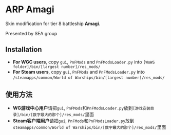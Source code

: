 # ARP Amagi

Skin modification for tier 8 battleship **Amagi**. 

Presented by SEA group

## Installation
* **For WGC users**, copy `gui`, `PnFMods` and `PnFModsLoader.py` into `[WoWS folder]/bin/[largest number]/res_mods/`
* **For Steam users**, copy `gui`, `PnFMods` and `PnFModsLoader.py` into `/steamapps/common/World of Warships/bin/[largest number]/res_mods/`

## 使用方法
* **WG游戏中心用户**请把`gui`, `PnFMods`和`PnFModsLoader.py`放到`[游戏安装目录]/bin/[数字最大的那个]/res_mods/`里面
* **Steam客户端用户**请把`gui`, `PnFMods`和`PnFModsLoader.py`放到`steamapps/common/World of Warships/bin/[数字最大的那个]/res_mods/`里面